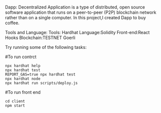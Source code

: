 Dapp:
  Decentralized Application is a type of distributed, open source software application that runs on a peer-to-peer (P2P) blockchain network rather than on a single computer.
In this project,I created Dapp to buy coffee.

Tools and Language:
Tools: Hardhat
Language:Solidity
Front-end:React Hooks
Blockchain:TESTNET Goerli

Try running some of the following tasks:

#To run contrct
```shell
npx hardhat help
npx hardhat test
REPORT_GAS=true npx hardhat test
npx hardhat node
npx hardhat run scripts/deploy.js
```

#To run front end
```shell
cd client
npm start
```
